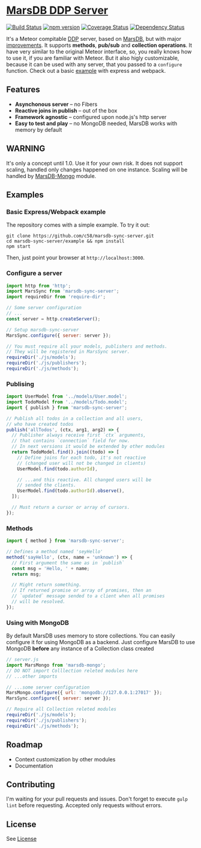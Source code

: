 [MarsDB DDP Server](https://github.com/c58/marsdb-sync-server)
=========

[![Build Status](https://travis-ci.org/c58/marsdb-sync-server.svg?branch=master)](https://travis-ci.org/c58/marsdb-sync-server)
[![npm version](https://badge.fury.io/js/marsdb-sync-server.svg)](https://www.npmjs.com/package/marsdb-sync-server)
[![Coverage Status](https://coveralls.io/repos/c58/marsdb-sync-server/badge.svg?branch=master&service=github)](https://coveralls.io/github/c58/marsdb-sync-server?branch=master)
[![Dependency Status](https://david-dm.org/c58/marsdb-sync-server.svg)](https://david-dm.org/c58/marsdb-sync-server)

It's a Meteor compitable [DDP](https://github.com/meteor/meteor/blob/devel/packages/ddp/DDP.md) server, based on [MarsDB](https://github.com/c58/marsdb), but with major [improvements](https://github.com/c58/marsdb-sync-server#features). It supports **methods**, **pub/sub** and **collection operations**. It have very similar to the original Meteor interface, so, you really knows how to use it, if you are familiar with Meteor. But it also higly customizable, because it can be used with any server, that you passed to a `configure` function. Check out a basic [example](https://github.com/c58/marsdb-sync-server#basic-expresswebpack-example) with express and webpack.

## Features

* **Asynchonous server** – no Fibers
* **Reactive joins in publish** – out of the box
* **Framework agnostic** – configured upon node.js's http server
* **Easy to test and play** – no MongoDB needed, MarsDB works with memory by default

## WARNING

It's only a concept until 1.0. Use it for your own risk.
It does not support scaling, handled only changes happened on one instance. Scaling will be handled by [MarsDB-Mongo](https://github.com/c58/marsdb-mongo) module.

## Examples

### Basic Express/Webpack example
The repository comes with a simple example. To try it out:

```
git clone https://github.com/c58/marsdb-sync-server.git
cd marsdb-sync-server/example && npm install
npm start
```

Then, just point your browser at `http://localhost:3000`.

### Configure a server
```javascript
import http from 'http';
import MarsSync from 'marsdb-sync-server';
import requireDir from 'require-dir';

// Some server configuration
// ...
const server = http.createServer();

// Setup marsdb-sync-server
MarsSync.configure({ server: server });

// You must require all your models, publishers and methods.
// They will be registered in MarsSync server.
requireDir('./js/models');
requireDir('./js/publishers');
requireDir('./js/methods');

```
### Publising
```javascript
import UserModel from '../models/User.model';
import TodoModel from '../models/Todo.model';
import { publish } from 'marsdb-sync-server';

// Publish all todos in a collection and all users,
// who have created todos
publish('allTodos', (ctx, arg1, arg2) => {
  // Publisher always receive first `ctx` arguments,
  // that contains `connection` field for now.
  // In next versions it would be extended by other modules
  return TodoModel.find().join((todo) => [
    // Define joins for each todo, it's not reactive
    // (changed user will not be changed in clients)
    UserModel.find(todo.authorId),

    // ...and this reactive. All changed users will be
    // sended the clients.
    UserModel.find(todo.authorId).observe(),
  ]);

  // Must return a cursor or array of cursors.
});
```
### Methods
```javascript
import { method } from 'marsdb-sync-server';

// Defines a method named 'seyHello'
method('sayHello', (ctx, name = 'unknown') => {
  // First argument the same as in `publish`
  const msg = 'Hello, ' + name;
  return msg;

  // Might return something.
  // If returned promise or array of promises, then an
  // `updated` message sended to a client when all promises
  // will be resolved.
});
```
### Using with MongoDB
By default MarsDB uses memory to store collections. You can easily configure it for using MongoDB as a backend.
Just configure MarsDB to use MongoDB **before** any instance of a Collection class created
```javascript
// server.js
import MarsMongo from 'marsdb-mongo';
// DO NOT import Colllection releted modules here
// ...other imports

// ...some server configuration
MarsMongo.configure({ url: 'mongodb://127.0.0.1:27017' });
MarsSync.configure({ server: server });

// Require all Collection releted modules
requireDir('./js/models');
requireDir('./js/publishers');
requireDir('./js/methods');
```

## Roadmap
* Context customization by other modules
* Documentation

## Contributing
I'm waiting for your pull requests and issues.
Don't forget to execute `gulp lint` before requesting. Accepted only requests without errors.

## License
See [License](LICENSE)
